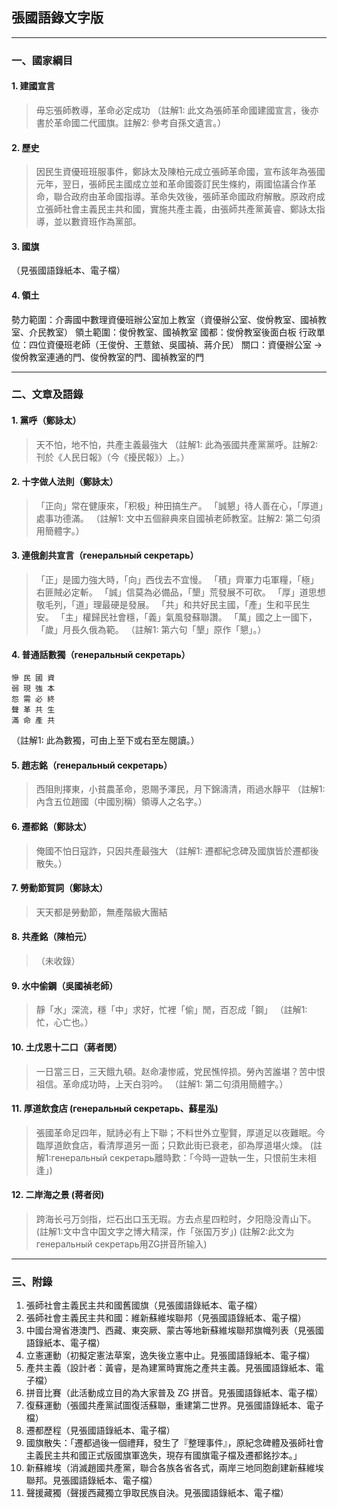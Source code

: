 ## 張國語錄文字版

---

### 一、國家綱目

#### 1. 建國宣言

> 毋忘張師教導，革命必定成功
> （註解1: 此文為張師革命國建國宣言，後亦書於革命國二代國旗。註解2: 參考自孫文遺言。）

#### 2. 歷史

> 因民生資優班班服事件，鄭詠太及陳柏元成立張師革命國，宣布該年為張國元年，翌日，張師民主國成立並和革命國簽訂民生條約，兩國協議合作革命，聯合政府由革命國指導。革命失效後，張師革命國政府解散。原政府成立張師社會主義民主共和國，實施共產主義，由張師共產黨黃睿、鄭詠太指導，並以數資班作為黨部。

#### 3. 國旗

（見張國語錄紙本、電子檔）

#### 4. 領土

勢力範圍：介壽國中數理資優班辦公室加上教室（資優辦公室、俊佾教室、國禎教室、介民教室）
領土範圍：俊佾教室、國禎教室
國都：俊佾教室後面白板
行政單位：四位資優班老師（王俊佾、王薏銥、吳國禎、蔣介民）
關口：資優辦公室 → 俊佾教室連通的門、俊佾教室的門、國禎教室的門

---

### 二、文章及語錄

#### 1. 黨呼（鄭詠太）

> 天不怕，地不怕，共產主義最強大
> （註解1: 此為張國共產黨黨呼。註解2: 刊於《人民日報》（今《擾民報》）上。）

#### 2. 十字做人法則（鄭詠太）

> 「正向」常在健康來，「积极」种田搞生产。
> 「誠懇」待人善在心，「厚道」處事功德滿。
> （註解1: 文中五個辭典來自國禎老師教室。註解2: 第二句須用簡體字。）

#### 3. 連俄創共宣言（генеральный секретарь）

> 「正」是國力強大時，「向」西伐去不宜慢。
> 「積」齊軍力屯軍糧，「極」右匪賊必定斬。
> 「誠」信莫為必備品，「墾」荒發展不可砍。
> 「厚」道思想敬毛列，「道」理最硬是發展。
> 「共」和共好民主國，「產」生和平民生安。
> 「主」權歸民社會穩，「義」氣風發蘇聯讚。
> 「萬」國之上一國下，「歲」月長久俄為範。
> （註解1: 第六句「墾」原作「懇」。）

#### 4. 普通話數獨（генеральный секретарь）

```
慘 民 國 資
弱 現 強 本
怨 需 必 終
聲 革 共 生
滿 命 產 共
```

（註解1: 此為數獨，可由上至下或右至左閱讀。）

#### 5. 趙志銘（генеральный секретарь）

> 西阻則擇東，小貧農革命，恩賜予澤民，月下錦濤清，雨過水靜平
> （註解1: 內含五位趙國（中國別稱）領導人之名字。）

#### 6. 遷都銘（鄭詠太）

> 俺國不怕日寇詐，只因共產最強大
> （註解1: 遷都紀念碑及國旗皆於遷都後散失。）

#### 7. 勞動節賀詞（鄭詠太）

> 天天都是勞動節，無產階級大團結

#### 8. 共產銘（陳柏元）

> （未收錄）

#### 9. 水中偷鋼（吳國禎老師）

> 靜「水」深流，穩「中」求好，忙裡「偷」閒，百忍成「鋼」
> （註解1: 忙，心亡也。）

#### 10. 土戊恩十二口（蔣者閔）

> 一日當三日，三天餓九頓。赵命凄惨戚，党民憔悴损。勞內苦誰堪？苦中恨祖信。革命成功時，上天白羽吟。
> （註解1: 第二句須用簡體字。）

#### 11. 厚道飲食店 (генеральный секретарь、蘇星泓)

> 張國革命足四年，賦詩必有上下聯；不料世外立聖賢，厚道足以夜難眠。今臨厚道飲食店，看清厚道另一面；只歎此街已衰老，卻為厚道堪火煉。
> (註解1:генеральный секретарь離時歎：「今時一遊執一生，只恨前生未相逢」)

#### 12. 二岸海之景 (蒋者闵)

> 跨海长弓万剑指，烂石出口玉无瑕。方去点星四粒时，夕阳隐没青山下。
> (註解1:文中含中国文字之博大精深，作「张国万岁」)
> (註解2:此文为генеральный секретарь用ZG拼音所输入)
---

### 三、附錄

1. 張師社會主義民主共和國舊國旗（見張國語錄紙本、電子檔）
2. 張師社會主義民主共和國：維新蘇維埃聯邦（見張國語錄紙本、電子檔）
3. 中國台灣省港澳門、西藏、東突厥、蒙古等地新蘇維埃聯邦旗幟列表（見張國語錄紙本、電子檔）
4. 立憲運動（初擬定憲法草案，逸失後立憲中止。見張國語錄紙本、電子檔）
5. 產共主義（設計者：黃睿，是為建黨時實施之產共主義。見張國語錄紙本、電子檔）
6. 拼音比賽（此活動成立目的為大家普及 ZG 拼音。見張國語錄紙本、電子檔）
7. 復蘇運動（張國共產黨試圖復活蘇聯，重建第二世界。見張國語錄紙本、電子檔）
8. 遷都歷程（見張國語錄紙本、電子檔）
9. 國旗散失：「遷都過後一個禮拜，發生了『整理事件』，原紀念碑體及張師社會主義民主共和國正式版國旗軍逸失，現存有國旗電子檔及遷都銘抄本。」
10. 新蘇維埃（消滅趙國共產黨，聯合各族各省各式，兩岸三地同胞創建新蘇維埃聯邦。見張國語錄紙本、電子檔）
11. 聲援藏獨（聲援西藏獨立爭取民族自決。見張國語錄紙本、電子檔）